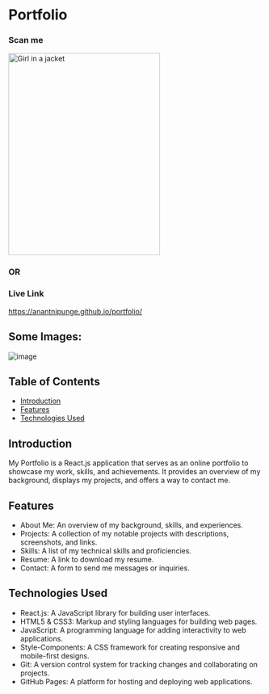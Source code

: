 # Portfolio

### Scan me
<img src="https://github.com/anantnipunge/portfolio/assets/82041920/58ce78d2-9434-4536-bd46-46755892acd6" alt="Girl in a jacket" style="width:300px;height:400px;">

### OR

### Live Link 
https://anantnipunge.github.io/portfolio/

## Some Images:
![image](https://github.com/anantnipunge/portfolio/assets/82041920/4e7567a9-7faa-4e65-88df-fffe43a210b2)

## Table of Contents
- [Introduction](#introduction)
- [Features](#features)
- [Technologies Used](#technologies-used)

## Introduction
My Portfolio is a React.js application that serves as an online portfolio to showcase my work, skills, and achievements. It provides an overview of my background, displays my projects, and offers a way to contact me.

## Features
- About Me: An overview of my background, skills, and experiences.
- Projects: A collection of my notable projects with descriptions, screenshots, and links.
- Skills: A list of my technical skills and proficiencies.
- Resume: A link to download my resume. 
- Contact: A form to send me messages or inquiries.

## Technologies Used
- React.js: A JavaScript library for building user interfaces.
- HTML5 & CSS3: Markup and styling languages for building web pages.
- JavaScript: A programming language for adding interactivity to web applications.
- Style-Components: A CSS framework for creating responsive and mobile-first designs.
- Git: A version control system for tracking changes and collaborating on projects.
- GitHub Pages: A platform for hosting and deploying web applications.

